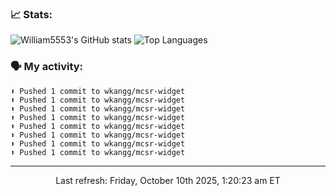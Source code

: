 ### 📈 Stats:
![William5553's GitHub stats](https://gh-readme-stats-git-main-william5553s-projects.vercel.app/api?username=wkangg&show_icons=true&theme=dark&include_all_commits=true&count_private=true&hide_border=true)
![Top Languages](https://gh-readme-stats-git-main-william5553s-projects.vercel.app/api/top-langs/?username=wkangg&langs_count=10&layout=compact&theme=dark&include_all_commits=true&count_private=true&hide_border=true)

### 🗣 My activity:
```
⬆️ Pushed 1 commit to wkangg/mcsr-widget
⬆️ Pushed 1 commit to wkangg/mcsr-widget
⬆️ Pushed 1 commit to wkangg/mcsr-widget
⬆️ Pushed 1 commit to wkangg/mcsr-widget
⬆️ Pushed 1 commit to wkangg/mcsr-widget
⬆️ Pushed 1 commit to wkangg/mcsr-widget
⬆️ Pushed 1 commit to wkangg/mcsr-widget
⬆️ Pushed 1 commit to wkangg/mcsr-widget
```

------------
<p align="center">Last refresh: Friday, October 10th 2025, 1:20:23 am ET</p>
